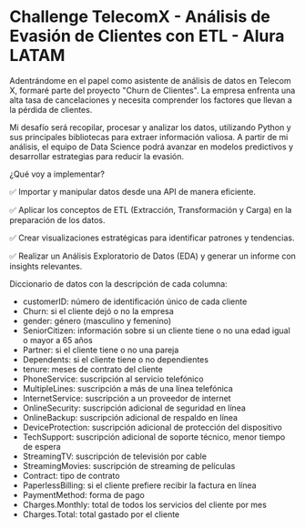 # Challenge TelecomX - Análisis de Evasión de Clientes con ETL - Alura LATAM

Adentrándome en el papel como asistente de análisis de datos en Telecom X, formaré parte del proyecto "Churn de Clientes". La empresa enfrenta una alta tasa de cancelaciones y necesita comprender los factores que llevan a la pérdida de clientes.

Mi desafío será recopilar, procesar y analizar los datos, utilizando Python y sus principales bibliotecas para extraer información valiosa. A partir de mi análisis, el equipo de Data Science podrá avanzar en modelos predictivos y desarrollar estrategias para reducir la evasión.

¿Qué voy a implementar?

✅ Importar y manipular datos desde una API de manera eficiente.

✅ Aplicar los conceptos de ETL (Extracción, Transformación y Carga) en la preparación de los datos.

✅ Crear visualizaciones estratégicas para identificar patrones y tendencias.

✅ Realizar un Análisis Exploratorio de Datos (EDA) y generar un informe con insights relevantes.

Diccionario de datos con la descripción de cada columna:

* customerID: número de identificación único de cada cliente
* Churn: si el cliente dejó o no la empresa
* gender: género (masculino y femenino)
* SeniorCitizen: información sobre si un cliente tiene o no una edad igual o mayor a 65 años
* Partner: si el cliente tiene o no una pareja
* Dependents: si el cliente tiene o no dependientes
* tenure: meses de contrato del cliente
* PhoneService: suscripción al servicio telefónico
* MultipleLines: suscripción a más de una línea telefónica
* InternetService: suscripción a un proveedor de internet
* OnlineSecurity: suscripción adicional de seguridad en línea
* OnlineBackup: suscripción adicional de respaldo en línea
* DeviceProtection: suscripción adicional de protección del dispositivo
* TechSupport: suscripción adicional de soporte técnico, menor tiempo de espera
* StreamingTV: suscripción de televisión por cable
* StreamingMovies: suscripción de streaming de películas
* Contract: tipo de contrato
* PaperlessBilling: si el cliente prefiere recibir la factura en línea
* PaymentMethod: forma de pago
* Charges.Monthly: total de todos los servicios del cliente por mes
* Charges.Total: total gastado por el cliente